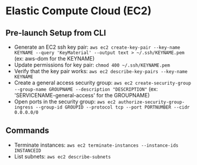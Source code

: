 # Elastic Compute Cloud (EC2)

## Pre-launch Setup from CLI

* Generate an EC2 ssh key pair: `aws ec2 create-key-pair --key-name KEYNAME --query 'KeyMaterial' --output text > ~/.ssh/KEYNAME.pem` (ex: aws-dom for the KEYNAME)
* Update permissions for key pair: `chmod 400 ~/.ssh/KEYNAME.pem`
* Verify that the key pair works: `aws ec2 describe-key-pairs --key-name KEYNAME`
* Create a general access security group: `aws ec2 create-security-group --group-name GROUPNAME --description "DESCRIPTION"` (ex: 'SERVICENAME-general-access' for the GROUPNAME)
* Open ports in the security group: `aws ec2 authorize-security-group-ingress --group-id GROUPID --protocol tcp --port PORTNUMBER --cidr 0.0.0.0/0`

## Commands

* Terminate instances: `aws ec2 terminate-instances --instance-ids INSTANCEID`
* List subnets: `aws ec2 describe-subnets`
